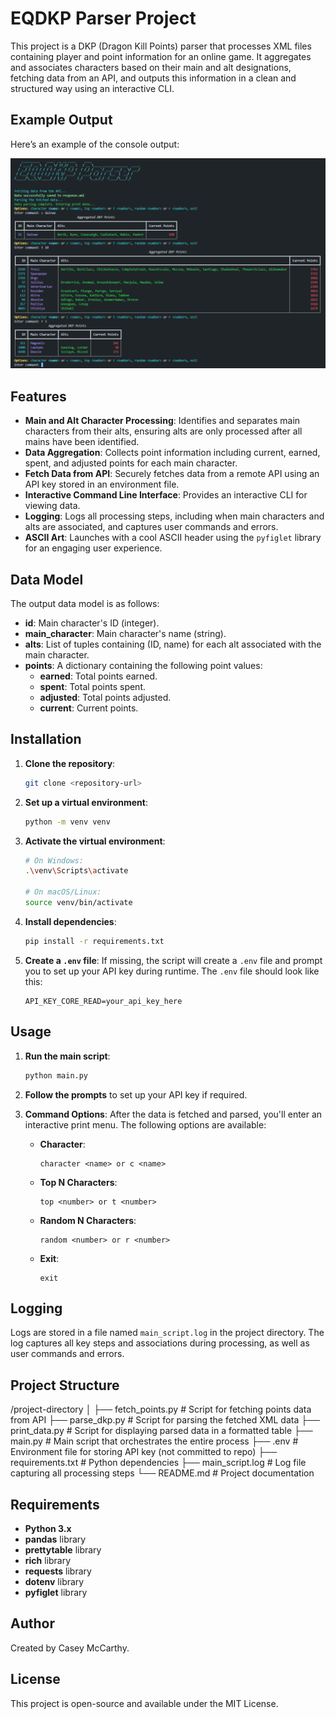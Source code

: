 
# EQDKP Parser Project

This project is a DKP (Dragon Kill Points) parser that processes XML files containing player and point information for an online game. It aggregates and associates characters based on their main and alt designations, fetching data from an API, and outputs this information in a clean and structured way using an interactive CLI.

## Example Output

Here’s an example of the console output:

![Output](readme/run_example.png)

## Features

- **Main and Alt Character Processing**: Identifies and separates main characters from their alts, ensuring alts are only processed after all mains have been identified.
- **Data Aggregation**: Collects point information including current, earned, spent, and adjusted points for each main character.
- **Fetch Data from API**: Securely fetches data from a remote API using an API key stored in an environment file.
- **Interactive Command Line Interface**: Provides an interactive CLI for viewing data.
- **Logging**: Logs all processing steps, including when main characters and alts are associated, and captures user commands and errors.
- **ASCII Art**: Launches with a cool ASCII header using the `pyfiglet` library for an engaging user experience.

## Data Model

The output data model is as follows:
- **id**: Main character's ID (integer).
- **main_character**: Main character's name (string).
- **alts**: List of tuples containing (ID, name) for each alt associated with the main character.
- **points**: A dictionary containing the following point values:
  - **earned**: Total points earned.
  - **spent**: Total points spent.
  - **adjusted**: Total points adjusted.
  - **current**: Current points.

## Installation

1. **Clone the repository**:
   ```bash
   git clone <repository-url>
   ```

2. **Set up a virtual environment**:
   ```bash
   python -m venv venv
   ```

3. **Activate the virtual environment**:
   ```bash
   # On Windows:
   .\venv\Scripts\activate

   # On macOS/Linux:
   source venv/bin/activate
   ```

4. **Install dependencies**:
   ```bash
   pip install -r requirements.txt
   ```

5. **Create a `.env` file**:
   If missing, the script will create a `.env` file and prompt you to set up your API key during runtime. The `.env` file should look like this:
   ```
   API_KEY_CORE_READ=your_api_key_here
   ```

## Usage

1. **Run the main script**:
   ```bash
   python main.py
   ```

2. **Follow the prompts** to set up your API key if required.

3. **Command Options**:
   After the data is fetched and parsed, you'll enter an interactive print menu. The following options are available:
   - **Character**:
     ```plaintext
     character <name> or c <name>
     ```
   - **Top N Characters**:
     ```plaintext
     top <number> or t <number>
     ```
   - **Random N Characters**:
     ```plaintext
     random <number> or r <number>
     ```
   - **Exit**:
     ```plaintext
     exit
     ```

## Logging

Logs are stored in a file named `main_script.log` in the project directory. The log captures all key steps and associations during processing, as well as user commands and errors.


## Project Structure

/project-directory
│
├── fetch_points.py          # Script for fetching points data from API
├── parse_dkp.py             # Script for parsing the fetched XML data
├── print_data.py            # Script for displaying parsed data in a formatted table
├── main.py                  # Main script that orchestrates the entire process
├── .env                     # Environment file for storing API key (not committed to repo)
├── requirements.txt         # Python dependencies
├── main_script.log          # Log file capturing all processing steps
└── README.md                # Project documentation


## Requirements

- **Python 3.x**
- **pandas** library
- **prettytable** library
- **rich** library
- **requests** library
- **dotenv** library
- **pyfiglet** library


## Author

Created by Casey McCarthy.

## License

This project is open-source and available under the MIT License.
